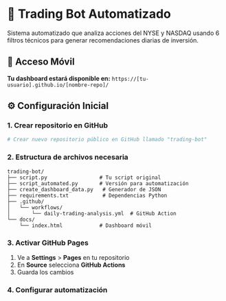 # 🚀 Trading Bot Automatizado

Sistema automatizado que analiza acciones del NYSE y NASDAQ usando 6 filtros técnicos para generar recomendaciones diarias de inversión.

## 📱 Acceso Móvil

**Tu dashboard estará disponible en:**
`https://[tu-usuario].github.io/[nombre-repo]/`

## ⚙️ Configuración Inicial

### 1. Crear repositorio en GitHub
```bash
# Crear nuevo repositorio público en GitHub llamado "trading-bot"
```

### 2. Estructura de archivos necesaria
```
trading-bot/
├── script.py                 # Tu script original
├── script_automated.py       # Versión para automatización  
├── create_dashboard_data.py   # Generador de JSON
├── requirements.txt           # Dependencias Python
├── .github/
│   └── workflows/
│       └── daily-trading-analysis.yml  # GitHub Action
└── docs/
    └── index.html            # Dashboard móvil
```

### 3. Activar GitHub Pages
1. Ve a **Settings** > **Pages** en tu repositorio
2. En **Source** selecciona **GitHub Actions**
3. Guarda los cambios

### 4. Configurar automatización
El script se ejecutará automáticamente:
- **Horario estándar (Nov-Mar)**: 01:00 UTC = 5h después del cierre (20:00 UTC)
- **Horario de verano (Mar-Nov)**: 00:00 UTC = 5h después del cierre (19:00 UTC)  
- **Días**: Martes a Sábado UTC (equivale a Lunes-Viernes días de mercado US)
- **Duración**: 45-90 minutos (análisis completo de ~3,000-8,000 acciones)
- **Ejecución manual**: Pestaña "Actions" > "Run workflow"

### Horarios de mercado US:
- **EST (Nov-Mar)**: 9:30 AM - 4:00 PM = 14:30 - 20:00 UTC
- **EDT (Mar-Nov)**: 9:30 AM - 4:00 PM = 13:30 - 19:00 UTC

### Hora en España:
- **Horario estándar**: 02:00 (2 AM) 
- **Horario de verano**: 01:00 (1 AM)

## 🔍 Filtros Aplicados

El bot aplica 7 filtros técnicos y de crecimiento estrictos:

1. **Volumen**: Promedio 50 días ≥ 300,000
2. **Precio vs MA50**: Entre 0% y +5%
3. **Tendencia MA200**: Debe ser positiva
4. **Último día**: Debe cerrar en positivo
5. **Beneficios**: Último trimestre positivo
6. **Volumen boost**: Último día +25% vs promedio 50d
7. **🚀 Crecimiento**: Ingresos anuales > +15% (NUEVO - Filtro de crecimiento)

## 📊 Dashboard Móvil

### Características:
- ✅ **Responsive** para móvil
- 🔥 **Top 10** acciones filtradas con score
- 📈 **Métricas clave** en tiempo real
- 🎯 **Niveles de medias móviles**
- 🔄 **Auto-refresh** cada 5 minutos
- 📱 **Optimizado** para pantallas pequeñas

### Información mostrada:
- **Score total** (0-200 puntos)
- **Precio actual** y variación del día
- **Distancia a MA50** (objetivo: 0-5%)
- **Boost de volumen** vs promedio 50d
- **Niveles MA**: 10, 21, 50, 200 días
- **Sector** y nombre de la empresa

## 🚀 Proceso de Ejecución

### Automático (GitHub Actions):
1. **01:00 UTC (horario estándar) / 00:00 UTC (horario verano)** - Se ejecuta el análisis completo (5h después del cierre)
2. **Descarga** datos de TODAS las acciones NYSE + NASDAQ (~3,000-8,000 acciones)
3. **Procesa** en lotes de 100 acciones para optimizar memoria
4. **Aplica** los 6 filtros técnicos a todo el universo de acciones
5. **Calcula** scores y ranking de las mejores oportunidades
6. **Genera** JSON para dashboard con análisis completo
7. **Publica** en GitHub Pages
8. **Disponible** desde la madrugada en España (análisis del mercado completo)

**⏱️ Duración total**: 45-90 minutos dependiendo del número de acciones disponibles

### Manual:
```bash
# Ejecutar localmente
python script_automated.py
python create_dashboard_data.py
```

## 📈 Interpretación del Score

**Score Total (máximo 200 puntos):**
- **Tendencia** (0-100): Alcista fuerte = 100 pts
- **Volumen** (0-50): Mayor actividad = más puntos  
- **Último día** (0-30): Mayor subida = más puntos
- **MA50 óptimo** (0-20): Cerca del 2.5% ideal = más puntos

**Clasificación:**
- **180-200**: Excelente oportunidad
- **160-179**: Muy buena
- **140-159**: Buena
- **120-139**: Aceptable
- **<120**: Revisar con cuidado

## ⚠️ Consideraciones del Análisis Completo

- **Cobertura total**: ~3,000-8,000 acciones (NYSE + NASDAQ completos)
- **Duración**: 45-90 minutos (vs 3-5 minutos con muestra de 200)
- **Timeout**: GitHub Actions configurado con 2 horas máximo
- **Procesamiento en lotes**: 100 acciones por lote con pausas de 30 segundos
- **Delay**: Datos con 15-20 min de retraso (APIs gratuitas)
- **Filtros estrictos**: Mayor universo = más oportunidades encontradas
- **No es asesoramiento financiero**: Solo análisis técnico automatizado completo

## 🔧 Personalización

### Modificar tamaño de lotes:
Edita `batch_size = 100` en `script_automated.py` (recomendado: 50-150)

### Modificar filtros:
Edita `script_automated.py` en la función `get_current_ma_status()`

### Cambiar horario:
Modifica el `cron` en `.github/workflows/daily-trading-analysis.yml`

### Volver a muestra limitada:
Cambia `symbols_to_process = all_symbols` por `symbols_to_process = all_symbols[:200]`

## 📞 Solución de Problemas

### Error "No data found":
- Verificar conexión a APIs de Yahoo Finance
- Comprobar que no sea fin de semana

### Error en GitHub Actions:
- Revisar logs en pestaña "Actions"
- Verificar que GitHub Pages esté activado

### Dashboard no actualiza:
- Forzar refresh del navegador
- Verificar que el Action se ejecutó correctamente

## 🎯 Próximos Pasos

1. **Copia** todos los archivos a tu repositorio
2. **Activa** GitHub Pages
3. **Espera** a las 22:00 UTC